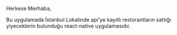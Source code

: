 Herkese Merhaba,

Bu uygulamada İstanbul Lokalinde api'ye kayıtlı restorantların sattığı yiyeceklerin bulunduğu react-native uygulamasıdır.
